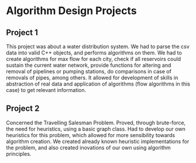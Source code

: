 # Algorithm Design Projects

## Project 1
This project was about a water distribution system. We had to parse the csv data into valid C++ objects, and performs algorithms on them. We had to create algorithms for max flow for each city, check if all reservoirs could sustain the current water network, provide functions for altering and removal of pipelines or pumping stations, do comparisons in case of removals of pipes, among others. It allowed for development of skills in abstraction of real data and application of algorithms (flow algorithms in this case) to get relevant information.

## Project 2
Concerned the Travelling Salesman Problem. Proved, through brute-force, the need for heuristics, using a basic graph class. Had to develop our own heuristics for this problem, which allowed for more sensibility towards algorithm creation. We created already known heuristic implementations for the problem, and also created inovations of our own using algorithm principles.